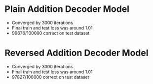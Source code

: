# Plain Addition Decoder Model
- Converged by 3000 iterations
- Final train and test loss was around 1.01
- 99676/100000 correct on test dataset

# Reversed Addition Decoder Model
- Converged by 3000 iterations
- Final train and test loss was around 1.01
- 97827/100000 correct on test dataset